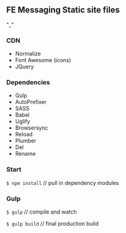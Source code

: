 ## FE Messaging Static site files

"_"

### CDN
* Normalize 
* Font Awesome (icons)
* JQuery

### Dependencies 

* Gulp
* AutoPrefixer
* SASS
* Babel 
* Uglify
* Browsersync
* Reload
* Plumber
* Del
* Rename

### Start

` $ npm install ` // pull in dependency modules

### Gulp

` $ gulp ` // compile and watch

` $ gulp build ` // final production build
